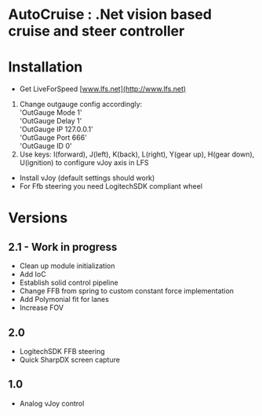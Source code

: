 AutoCruise
: .Net vision based cruise and steer controller
=========================================================

# Installation
* Get LiveForSpeed [www.lfs.net](http://www.lfs.net)
1. Change outgauge config accordingly:  
'OutGauge Mode 1'  
'OutGauge Delay 1'  
'OutGauge IP 127.0.0.1'  
'OutGauge Port 666'  
'OutGauge ID 0'
2. Use keys: I(forward), J(left), K(back), L(right), Y(gear up), H(gear down), U(ignition) to configure vJoy axis in LFS
* Install vJoy (default settings should work)
* For Ffb steering you need LogitechSDK compliant wheel

# Versions

## 2.1 - Work in progress
- Clean up module initialization
- Add IoC
- Establish solid control pipeline
- Change FFB from spring to custom constant force implementation
- Add Polymonial fit for lanes
- Increase FOV

## 2.0
+ LogitechSDK FFB steering
+ Quick SharpDX screen capture

## 1.0
+ Analog vJoy control
